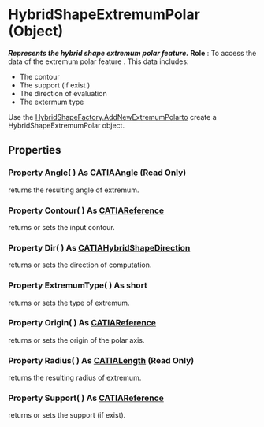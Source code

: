 # HybridShapeExtremumPolar (Object)

**_Represents the hybrid shape extremum polar feature._**
**Role** : To access the data of the extremum polar feature . This data includes:

  * The contour
  * The support (if exist )
  * The direction of evaluation
  * The extermum type

Use the [HybridShapeFactory.AddNewExtremumPolarto](../GSMInterfaces/interface_HybridShapeFactory_68680.htm#AddNewExtremumPolarto) create a HybridShapeExtremumPolar object.

## Properties

### Property **Angle**( ) As [CATIAAngle](../KnowledgeInterfaces/interface_Angle_5497.md) (Read Only)

returns the resulting angle of extremum.  
### Property **Contour**( ) As [CATIAReference](../InfInterfaces/interface_Reference_17481.md)

returns or sets the input contour.  
### Property **Dir**( ) As [CATIAHybridShapeDirection](../GSMInterfaces/interface_HybridShapeDirection_84226.md)

returns or sets the direction of computation.  
### Property **ExtremumType**( ) As short

returns or sets the type of extremum.  
### Property **Origin**( ) As [CATIAReference](../InfInterfaces/interface_Reference_17481.md)

returns or sets the origin of the polar axis.  
### Property **Radius**( ) As [CATIALength](../KnowledgeInterfaces/interface_Length_8108.md) (Read Only)

returns the resulting radius of extremum.  
### Property **Support**( ) As [CATIAReference](../InfInterfaces/interface_Reference_17481.md)

returns or sets the support (if exist).